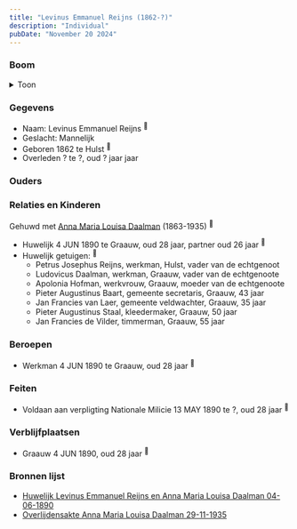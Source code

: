 ```yaml
---
title: "Levinus Emmanuel Reijns (1862-?)"
description: "Individual"
pubDate: "November 20 2024"
---
```


### Boom
<details><summary>Toon</summary>

![test](https://www.plantuml.com/plantuml/svg/XT9DJm8n40RWUt_5H0wUI1PM3102Y2wYGIH-NSdixWYLVf1ELq88_zq26-IajwPz-ywJfdtsw7oXbU2bD2jqg275R3btjZ3vhLNMWNTeE1oHyM8XSu9CkapHSKrwvJUWIQVa-BZ5dXnPlrcHE6lD53B3LW30mBgStDj2Paj3p9sEHccwNOZ5JeXBc1v6iH37AnTZ-fQcO4YqHbEGWXUINuOl01aUegWUD-5KKKdYOMCu27Esdv9KleDEEyLqCqkjzuhQNQWrh-imAXJximWl2wLcQF9PvYnpQeChP7lGsvDAnuqn24_e9CBO5f8HxX1LC9qazHP0PJX8uYJ-Gr2Fu3MPxY4nt3l4Ols_93HFdZ-WreeRC49qYdIGbR1EUqrvBiqy1A_WyNqIkblHGJMCegXPWugIyuNVa59s7MGxKRvRjLecHCd_tH1zCddu63y0)
</details>

### Gegevens
- Naam: Levinus Emmanuel Reijns <sup><a href="../s00396/" style="text-decoration:none" title="Huwelijk Levinus Emmanuel Reijns en Anna Maria Louisa Daalman 04-06-1890">:link:</a></sup>
- Geslacht: Mannelijk
- Geboren 1862 te Hulst <sup><a href="../s00396/" style="text-decoration:none" title="Huwelijk Levinus Emmanuel Reijns en Anna Maria Louisa Daalman 04-06-1890">:link:</a></sup>
- Overleden ? te ?, oud ? jaar jaar 

### Ouders

### Relaties en Kinderen

Gehuwd met [Anna Maria Louisa Daalman](../i00229/) (1863-1935) <sup><a href="../s00396/" style="text-decoration:none" title="Huwelijk Levinus Emmanuel Reijns en Anna Maria Louisa Daalman 04-06-1890">:link:</a></sup>
- Huwelijk 4 JUN 1890 te Graauw, oud 28 jaar, partner oud 26 jaar <sup><a href="../s00396/" style="text-decoration:none" title="Huwelijk Levinus Emmanuel Reijns en Anna Maria Louisa Daalman 04-06-1890">:link:</a></sup>
- Huwelijk getuigen:  <sup><a href="../s00396/" style="text-decoration:none" title="Huwelijk Levinus Emmanuel Reijns en Anna Maria Louisa Daalman 04-06-1890">:link:</a></sup>
  - Petrus Josephus Reijns, werkman, Hulst, vader van de echtgenoot
  - Ludovicus Daalman, werkman, Graauw, vader van de echtgenoote
  - Apolonia Hofman, werkvrouw, Graauw, moeder van de echtgenoote
  - Pieter Augustinus Baart, gemeente secretaris, Graauw, 43 jaar
  - Jan Francies van Laer, gemeente veldwachter, Graauw, 35 jaar
  - Pieter Augustinus Staal, kleedermaker, Graauw, 50 jaar
  - Jan Francies de Vilder, timmerman, Graauw, 55 jaar

### Beroepen
- Werkman 4 JUN 1890 te Graauw, oud 28 jaar <sup><a href="../s00396/" style="text-decoration:none" title="Huwelijk Levinus Emmanuel Reijns en Anna Maria Louisa Daalman 04-06-1890">:link:</a></sup>

### Feiten
- Voldaan aan verpligting Nationale Milicie 13 MAY 1890 te ?, oud 28 jaar <sup><a href="../s00396/" style="text-decoration:none" title="Huwelijk Levinus Emmanuel Reijns en Anna Maria Louisa Daalman 04-06-1890">:link:</a></sup>

### Verblijfplaatsen
- Graauw  4 JUN 1890, oud 28 jaar  <sup><a href="../s00396/" style="text-decoration:none" title="Huwelijk Levinus Emmanuel Reijns en Anna Maria Louisa Daalman 04-06-1890">:link:</a></sup>

### Bronnen lijst
- [Huwelijk Levinus Emmanuel Reijns en Anna Maria Louisa Daalman 04-06-1890](../s00396/)
- [Overlijdensakte Anna Maria Louisa Daalman 29-11-1935](../s00408/)